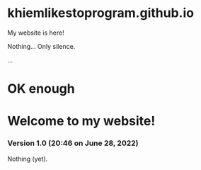 # khiemlikestoprogram.github.io
My website is here!

Nothing...
Only silence.










...










# OK enough
# Welcome to my website!
### Version 1.0 (20:46 on June 28, 2022)
Nothing (yet).

